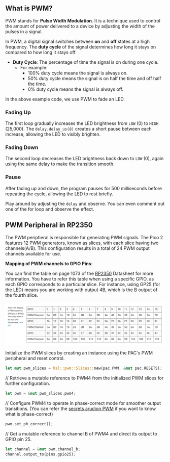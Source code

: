 
## What is PWM?
PWM stands for **Pulse Width Modulation**. It is a technique used to control the amount of power delivered to a device by adjusting the width of the pulses in a signal.

In PWM, a digital signal switches between **on** and **off** states at a high frequency. The **duty cycle** of the signal determines how long it stays on compared to how long it stays off. 

- **Duty Cycle**: The percentage of time the signal is on during one cycle. 
  - For example:
    - 100% duty cycle means the signal is always on.
    - 50% duty cycle means the signal is on half the time and off half the time.
    - 0% duty cycle means the signal is always off.

In the above example code, we use PWM to fade an LED.

### Fading Up
The first loop gradually increases the LED brightness from `LOW` (0) to `HIGH` (25,000). The `delay.delay_us(8)` creates a short pause between each increase, allowing the LED to visibly brighten.

### Fading Down
The second loop decreases the LED brightness back down to `LOW` (0), again using the same delay to make the transition smooth.

### Pause
After fading up and down, the program pauses for 500 milliseconds before repeating the cycle, allowing the LED to rest briefly.

Play around by adjusting the `delay` and observe. You can even comment out one of the for loop and observe the effect. 


## PWM Peripheral in RP2350
The PWM peripheral is responsible for generating PWM signals. The Pico 2 features 12 PWM generators, known as slices, with each slice having two channels(A/B). This configuration results in a total of 24 PWM output channels available for use.

**Mapping of PWM channels to GPIO Pins**: 

You can find the table on page 1073 of the [RP2350](https://datasheets.raspberrypi.com/rp2350/rp2350-datasheet.pdf) Datasheet for more information. You have to refer this table when using a specific GPIO, as each GPIO corresponds to a particular slice. For instance, using GP25 (for the LED) means you are working with output 4B, which is the B output of the fourth slice.

<img style="display: block; margin: auto;" alt="pico2" src="../images/gpio-map-pwm-channels.png"/>

Initialize the PWM slices by creating an instance using the PAC's PWM peripheral and reset control.
```rust
let mut pwm_slices = hal::pwm::Slices::new(pac.PWM, &mut pac.RESETS);
```

// Retrieve a mutable reference to PWM4 from the initialized PWM slices for further configuration.
```rust
let pwm = &mut pwm_slices.pwm4;
```

// Configure PWM4 to operate in phase-correct mode for smoother output transitions.  (You can refer the [secrets arudion PWM](https://docs.arduino.cc/tutorials/generic/secrets-of-arduino-pwm/) if you want to know what is phase-correct)
```rust
pwm.set_ph_correct();
```

// Get a mutable reference to channel B of PWM4 and direct its output to GPIO pin 25.
```rust
let channel = &mut pwm.channel_b;
channel.output_to(pins.gpio25);
```

